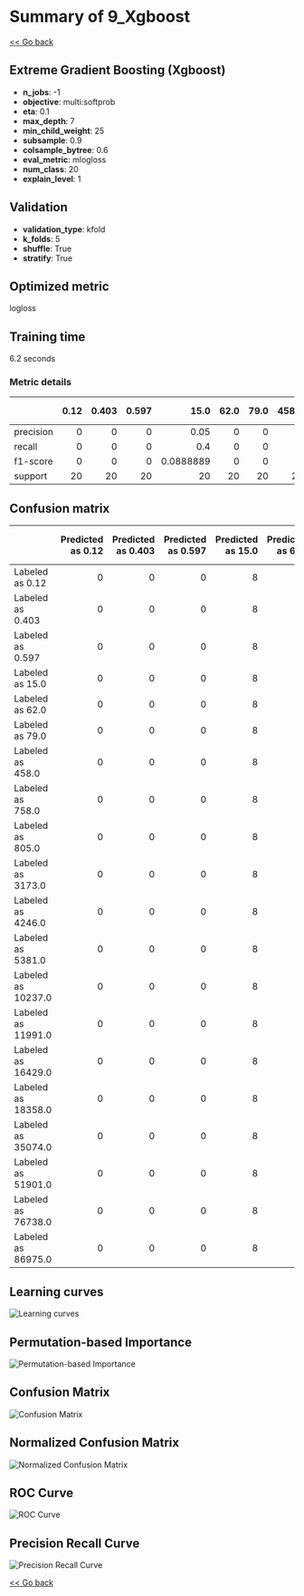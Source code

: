 # Summary of 9_Xgboost

[<< Go back](../README.md)


## Extreme Gradient Boosting (Xgboost)
- **n_jobs**: -1
- **objective**: multi:softprob
- **eta**: 0.1
- **max_depth**: 7
- **min_child_weight**: 25
- **subsample**: 0.9
- **colsample_bytree**: 0.6
- **eval_metric**: mlogloss
- **num_class**: 20
- **explain_level**: 1

## Validation
 - **validation_type**: kfold
 - **k_folds**: 5
 - **shuffle**: True
 - **stratify**: True

## Optimized metric
logloss

## Training time

6.2 seconds

### Metric details
|           |   0.12 |   0.403 |   0.597 |       15.0 |   62.0 |   79.0 |   458.0 |   758.0 |   805.0 |   3173.0 |   4246.0 |   5381.0 |   10237.0 |   11991.0 |   16429.0 |   18358.0 |    35074.0 |   51901.0 |   76738.0 |   86975.0 |   accuracy |    macro avg |   weighted avg |   logloss |
|:----------|-------:|--------:|--------:|-----------:|-------:|-------:|--------:|--------:|--------:|---------:|---------:|---------:|----------:|----------:|----------:|----------:|-----------:|----------:|----------:|----------:|-----------:|-------------:|---------------:|----------:|
| precision |      0 |       0 |       0 |  0.05      |      0 |      0 |       0 |       0 |       0 |        0 |        0 |        0 |         0 |         0 |         0 |         0 |  0.05      |         0 |         0 |         0 |       0.05 |   0.005      |     0.005      |   2.99574 |
| recall    |      0 |       0 |       0 |  0.4       |      0 |      0 |       0 |       0 |       0 |        0 |        0 |        0 |         0 |         0 |         0 |         0 |  0.6       |         0 |         0 |         0 |       0.05 |   0.05       |     0.05       |   2.99574 |
| f1-score  |      0 |       0 |       0 |  0.0888889 |      0 |      0 |       0 |       0 |       0 |        0 |        0 |        0 |         0 |         0 |         0 |         0 |  0.0923077 |         0 |         0 |         0 |       0.05 |   0.00905983 |     0.00905983 |   2.99574 |
| support   |     20 |      20 |      20 | 20         |     20 |     20 |      20 |      20 |      20 |       20 |       20 |       20 |        20 |        20 |        20 |        20 | 20         |        20 |        20 |        20 |       0.05 | 400          |   400          |   2.99574 |


## Confusion matrix
|                    |   Predicted as 0.12 |   Predicted as 0.403 |   Predicted as 0.597 |   Predicted as 15.0 |   Predicted as 62.0 |   Predicted as 79.0 |   Predicted as 458.0 |   Predicted as 758.0 |   Predicted as 805.0 |   Predicted as 3173.0 |   Predicted as 4246.0 |   Predicted as 5381.0 |   Predicted as 10237.0 |   Predicted as 11991.0 |   Predicted as 16429.0 |   Predicted as 18358.0 |   Predicted as 35074.0 |   Predicted as 51901.0 |   Predicted as 76738.0 |   Predicted as 86975.0 |
|:-------------------|--------------------:|---------------------:|---------------------:|--------------------:|--------------------:|--------------------:|---------------------:|---------------------:|---------------------:|----------------------:|----------------------:|----------------------:|-----------------------:|-----------------------:|-----------------------:|-----------------------:|-----------------------:|-----------------------:|-----------------------:|-----------------------:|
| Labeled as 0.12    |                   0 |                    0 |                    0 |                   8 |                   0 |                   0 |                    0 |                    0 |                    0 |                     0 |                     0 |                     0 |                      0 |                      0 |                      0 |                      0 |                     12 |                      0 |                      0 |                      0 |
| Labeled as 0.403   |                   0 |                    0 |                    0 |                   8 |                   0 |                   0 |                    0 |                    0 |                    0 |                     0 |                     0 |                     0 |                      0 |                      0 |                      0 |                      0 |                     12 |                      0 |                      0 |                      0 |
| Labeled as 0.597   |                   0 |                    0 |                    0 |                   8 |                   0 |                   0 |                    0 |                    0 |                    0 |                     0 |                     0 |                     0 |                      0 |                      0 |                      0 |                      0 |                     12 |                      0 |                      0 |                      0 |
| Labeled as 15.0    |                   0 |                    0 |                    0 |                   8 |                   0 |                   0 |                    0 |                    0 |                    0 |                     0 |                     0 |                     0 |                      0 |                      0 |                      0 |                      0 |                     12 |                      0 |                      0 |                      0 |
| Labeled as 62.0    |                   0 |                    0 |                    0 |                   8 |                   0 |                   0 |                    0 |                    0 |                    0 |                     0 |                     0 |                     0 |                      0 |                      0 |                      0 |                      0 |                     12 |                      0 |                      0 |                      0 |
| Labeled as 79.0    |                   0 |                    0 |                    0 |                   8 |                   0 |                   0 |                    0 |                    0 |                    0 |                     0 |                     0 |                     0 |                      0 |                      0 |                      0 |                      0 |                     12 |                      0 |                      0 |                      0 |
| Labeled as 458.0   |                   0 |                    0 |                    0 |                   8 |                   0 |                   0 |                    0 |                    0 |                    0 |                     0 |                     0 |                     0 |                      0 |                      0 |                      0 |                      0 |                     12 |                      0 |                      0 |                      0 |
| Labeled as 758.0   |                   0 |                    0 |                    0 |                   8 |                   0 |                   0 |                    0 |                    0 |                    0 |                     0 |                     0 |                     0 |                      0 |                      0 |                      0 |                      0 |                     12 |                      0 |                      0 |                      0 |
| Labeled as 805.0   |                   0 |                    0 |                    0 |                   8 |                   0 |                   0 |                    0 |                    0 |                    0 |                     0 |                     0 |                     0 |                      0 |                      0 |                      0 |                      0 |                     12 |                      0 |                      0 |                      0 |
| Labeled as 3173.0  |                   0 |                    0 |                    0 |                   8 |                   0 |                   0 |                    0 |                    0 |                    0 |                     0 |                     0 |                     0 |                      0 |                      0 |                      0 |                      0 |                     12 |                      0 |                      0 |                      0 |
| Labeled as 4246.0  |                   0 |                    0 |                    0 |                   8 |                   0 |                   0 |                    0 |                    0 |                    0 |                     0 |                     0 |                     0 |                      0 |                      0 |                      0 |                      0 |                     12 |                      0 |                      0 |                      0 |
| Labeled as 5381.0  |                   0 |                    0 |                    0 |                   8 |                   0 |                   0 |                    0 |                    0 |                    0 |                     0 |                     0 |                     0 |                      0 |                      0 |                      0 |                      0 |                     12 |                      0 |                      0 |                      0 |
| Labeled as 10237.0 |                   0 |                    0 |                    0 |                   8 |                   0 |                   0 |                    0 |                    0 |                    0 |                     0 |                     0 |                     0 |                      0 |                      0 |                      0 |                      0 |                     12 |                      0 |                      0 |                      0 |
| Labeled as 11991.0 |                   0 |                    0 |                    0 |                   8 |                   0 |                   0 |                    0 |                    0 |                    0 |                     0 |                     0 |                     0 |                      0 |                      0 |                      0 |                      0 |                     12 |                      0 |                      0 |                      0 |
| Labeled as 16429.0 |                   0 |                    0 |                    0 |                   8 |                   0 |                   0 |                    0 |                    0 |                    0 |                     0 |                     0 |                     0 |                      0 |                      0 |                      0 |                      0 |                     12 |                      0 |                      0 |                      0 |
| Labeled as 18358.0 |                   0 |                    0 |                    0 |                   8 |                   0 |                   0 |                    0 |                    0 |                    0 |                     0 |                     0 |                     0 |                      0 |                      0 |                      0 |                      0 |                     12 |                      0 |                      0 |                      0 |
| Labeled as 35074.0 |                   0 |                    0 |                    0 |                   8 |                   0 |                   0 |                    0 |                    0 |                    0 |                     0 |                     0 |                     0 |                      0 |                      0 |                      0 |                      0 |                     12 |                      0 |                      0 |                      0 |
| Labeled as 51901.0 |                   0 |                    0 |                    0 |                   8 |                   0 |                   0 |                    0 |                    0 |                    0 |                     0 |                     0 |                     0 |                      0 |                      0 |                      0 |                      0 |                     12 |                      0 |                      0 |                      0 |
| Labeled as 76738.0 |                   0 |                    0 |                    0 |                   8 |                   0 |                   0 |                    0 |                    0 |                    0 |                     0 |                     0 |                     0 |                      0 |                      0 |                      0 |                      0 |                     12 |                      0 |                      0 |                      0 |
| Labeled as 86975.0 |                   0 |                    0 |                    0 |                   8 |                   0 |                   0 |                    0 |                    0 |                    0 |                     0 |                     0 |                     0 |                      0 |                      0 |                      0 |                      0 |                     12 |                      0 |                      0 |                      0 |

## Learning curves
![Learning curves](learning_curves.png)

## Permutation-based Importance
![Permutation-based Importance](permutation_importance.png)
## Confusion Matrix

![Confusion Matrix](confusion_matrix.png)


## Normalized Confusion Matrix

![Normalized Confusion Matrix](confusion_matrix_normalized.png)


## ROC Curve

![ROC Curve](roc_curve.png)


## Precision Recall Curve

![Precision Recall Curve](precision_recall_curve.png)



[<< Go back](../README.md)
